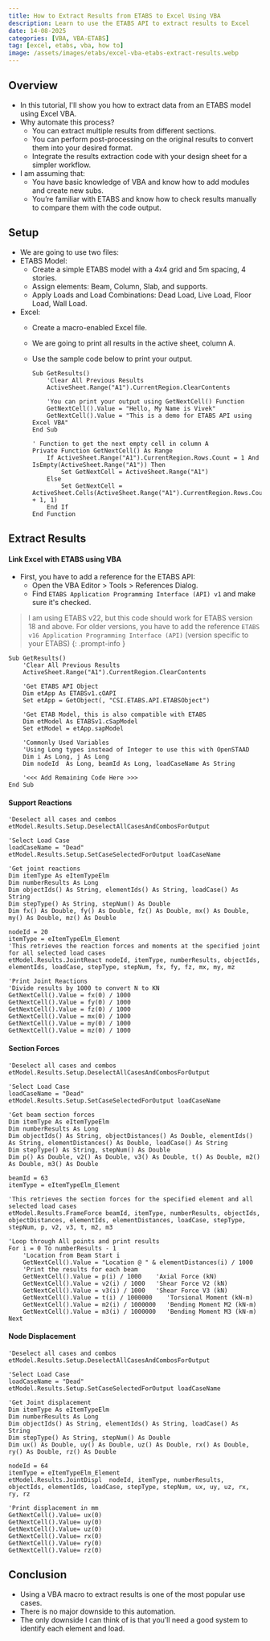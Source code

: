```yaml
---
title: How to Extract Results from ETABS to Excel Using VBA
description: Learn to use the ETABS API to extract results to Excel
date: 14-08-2025
categories: [VBA, VBA-ETABS]
tag: [excel, etabs, vba, how to]
image: /assets/images/etabs/excel-vba-etabs-extract-results.webp
---
```


## Overview
- In this tutorial, I'll show you how to extract data from an ETABS model using Excel VBA.
- Why automate this process?
  - You can extract multiple results from different sections.
  - You can perform post-processing on the original results to convert them into your desired format.
  - Integrate the results extraction code with your design sheet for a simpler workflow.
- I am assuming that:
  - You have basic knowledge of VBA and know how to add modules and create new subs.
  - You’re familiar with ETABS and know how to check results manually to compare them with the code output.

## Setup
- We are going to use two files:
- ETABS Model:
  - Create a simple ETABS model with a 4x4 grid and 5m spacing, 4 stories.
  - Assign elements: Beam, Column, Slab, and supports.
  - Apply Loads and Load Combinations: Dead Load, Live Load, Floor Load, Wall Load.
- Excel:
  - Create a macro-enabled Excel file.
  - We are going to print all results in the active sheet, column A.
  - Use the sample code below to print your output.

    ```visualbasic
    Sub GetResults()
        'Clear All Previous Results
        ActiveSheet.Range("A1").CurrentRegion.ClearContents

        'You can print your output using GetNextCell() Function
        GetNextCell().Value = "Hello, My Name is Vivek"
        GetNextCell().Value = "This is a demo for ETABS API using Excel VBA"
    End Sub

    ' Function to get the next empty cell in column A
    Private Function GetNextCell() As Range
        If ActiveSheet.Range("A1").CurrentRegion.Rows.Count = 1 And IsEmpty(ActiveSheet.Range("A1")) Then
            Set GetNextCell = ActiveSheet.Range("A1")
        Else
            Set GetNextCell = ActiveSheet.Cells(ActiveSheet.Range("A1").CurrentRegion.Rows.Count + 1, 1)
        End If
    End Function
    ```


## Extract Results

#### Link Excel with ETABS using VBA
- First, you have to add a reference for the ETABS API:
  - Open the VBA Editor > Tools > References Dialog.
  - Find `ETABS Application Programming Interface (API) v1` and make sure it's checked.

> I am using ETABS v22, but this code should work for ETABS version 18 and above.
> For older versions, you have to add the reference `ETABS v16 Application Programming Interface (API)` (version specific to your ETABS)
{: .prompt-info }

```visualbasic
Sub GetResults()
    'Clear All Previous Results
    ActiveSheet.Range("A1").CurrentRegion.ClearContents

    'Get ETABS API Object
    Dim etApp As ETABSv1.cOAPI
    Set etApp = GetObject(, "CSI.ETABS.API.ETABSObject")

    'Get ETAB Model, this is also compatible with ETABS
    Dim etModel As ETABSv1.cSapModel
    Set etModel = etApp.sapModel

    'Commonly Used Variables
    'Using Long types instead of Integer to use this with OpenSTAAD
    Dim i As Long, j As Long
    Dim nodeId  As Long, beamId As Long, loadCaseName As String

    '<<< Add Remaining Code Here >>>
End Sub
```
#### Support Reactions
```visualbasic
'Deselect all cases and combos
etModel.Results.Setup.DeselectAllCasesAndCombosForOutput

'Select Load Case
loadCaseName = "Dead"
etModel.Results.Setup.SetCaseSelectedForOutput loadCaseName

'Get joint reactions
Dim itemType As eItemTypeElm
Dim numberResults As Long
Dim objectIds() As String, elementIds() As String, loadCase() As String
Dim stepType() As String, stepNum() As Double
Dim fx() As Double, fy() As Double, fz() As Double, mx() As Double, my() As Double, mz() As Double

nodeId = 20
itemType = eItemTypeElm_Element
'This retrieves the reaction forces and moments at the specified joint for all selected load cases
etModel.Results.JointReact nodeId, itemType, numberResults, objectIds, elementIds, loadCase, stepType, stepNum, fx, fy, fz, mx, my, mz

'Print Joint Reactions
'Divide results by 1000 to convert N to KN
GetNextCell().Value = fx(0) / 1000
GetNextCell().Value = fy(0) / 1000
GetNextCell().Value = fz(0) / 1000
GetNextCell().Value = mx(0) / 1000
GetNextCell().Value = my(0) / 1000
GetNextCell().Value = mz(0) / 1000
```
#### Section Forces
```visualbasic
'Deselect all cases and combos
etModel.Results.Setup.DeselectAllCasesAndCombosForOutput

'Select Load Case
loadCaseName = "Dead"
etModel.Results.Setup.SetCaseSelectedForOutput loadCaseName
    
'Get beam section forces
Dim itemType As eItemTypeElm
Dim numberResults As Long
Dim objectIds() As String, objectDistances() As Double, elementIds() As String, elementDistances() As Double, loadCase() As String
Dim stepType() As String, stepNum() As Double
Dim p() As Double, v2() As Double, v3() As Double, t() As Double, m2() As Double, m3() As Double

beamId = 63
itemType = eItemTypeElm_Element

'This retrieves the section forces for the specified element and all selected load cases
etModel.Results.FrameForce beamId, itemType, numberResults, objectIds, objectDistances, elementIds, elementDistances, loadCase, stepType, stepNum, p, v2, v3, t, m2, m3

'Loop through All points and print results
For i = 0 To numberResults - 1
    'Location from Beam Start i
    GetNextCell().Value = "Location @ " & elementDistances(i) / 1000
    'Print the results for each beam
    GetNextCell().Value = p(i) / 1000    'Axial Force (kN)
    GetNextCell().Value = v2(i) / 1000   'Shear Force V2 (kN)
    GetNextCell().Value = v3(i) / 1000   'Shear Force V3 (kN)
    GetNextCell().Value = t(i) / 1000000    'Torsional Moment (kN-m)
    GetNextCell().Value = m2(i) / 1000000   'Bending Moment M2 (kN-m)
    GetNextCell().Value = m3(i) / 1000000   'Bending Moment M3 (kN-m)
Next
```
#### Node Displacement
```visualbasic
'Deselect all cases and combos
etModel.Results.Setup.DeselectAllCasesAndCombosForOutput

'Select Load Case
loadCaseName = "Dead"
etModel.Results.Setup.SetCaseSelectedForOutput loadCaseName
    
'Get Joint displacement
Dim itemType As eItemTypeElm
Dim numberResults As Long
Dim objectIds() As String, elementIds() As String, loadCase() As String
Dim stepType() As String, stepNum() As Double
Dim ux() As Double, uy() As Double, uz() As Double, rx() As Double, ry() As Double, rz() As Double

nodeId = 64
itemType = eItemTypeElm_Element
etModel.Results.JointDispl  nodeId, itemType, numberResults, objectIds, elementIds, loadCase, stepType, stepNum, ux, uy, uz, rx, ry, rz

'Print displacement in mm
GetNextCell().Value= ux(0)
GetNextCell().Value= uy(0)
GetNextCell().Value= uz(0)
GetNextCell().Value= rx(0)
GetNextCell().Value= ry(0)
GetNextCell().Value= rz(0)
```
## Conclusion
- Using a VBA macro to extract results is one of the most popular use cases.
- There is no major downside to this automation.
- The only downside I can think of is that you’ll need a good system to identify each element and load.